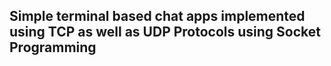 ## Simple terminal based chat apps implemented using TCP as well as UDP Protocols using Socket Programming
